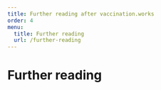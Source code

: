 ```yaml
---
title: Further reading after vaccination.works
order: 4
menu:
  title: Further reading
  url: /further-reading
---
```


# Further reading

